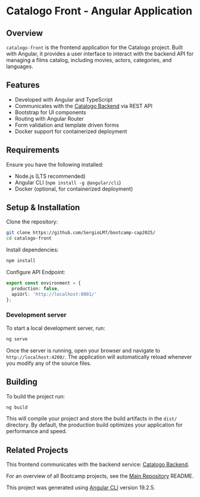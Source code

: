 # Catalogo Front - Angular Application

## Overview

`catalogo-front` is the frontend application for the Catalogo project. Built with Angular, it provides a user interface to interact with the backend API for managing a films catalog, including movies, actors, categories, and languages.

## Features

- Developed with Angular and TypeScript
- Communicates with the [Catalogo Backend](../catalogo/README.md) via REST API
- Bootstrap for UI components
- Routing with Angular Router
- Form validation and template driven forms
- Docker support for containerized deployment

## Requirements

Ensure you have the following installed:

- Node.js (LTS recommended)
- Angular CLI (`npm install -g @angular/cli`)
- Docker (optional, for containerized deployment)

## Setup & Installation

Clone the repository:
```bash
git clone https://github.com/SergioLM7/bootcamp-cap2025/
cd catalogo-front
```
Install dependencies:
```bash
npm install
```
Configure API Endpoint:
```Typescript
export const environment = {
  production: false,
  apiUrl: 'http://localhost:8001/'
};
```

### Development server

To start a local development server, run:

```bash
ng serve
```
Once the server is running, open your browser and navigate to `http://localhost:4200/`. The application will automatically reload whenever you modify any of the source files.

## Building
To build the project run:

```bash
ng build
```
This will compile your project and store the build artifacts in the `dist/` directory. By default, the production build optimizes your application for performance and speed.

## Related Projects

This frontend communicates with the backend service: [Catalogo Backend](../catalogo/README.md).

For an overview of all Bootcamp projects, see the [Main Repository](/README.md) README.

This project was generated using [Angular CLI](https://github.com/angular/angular-cli) version 19.2.5.
